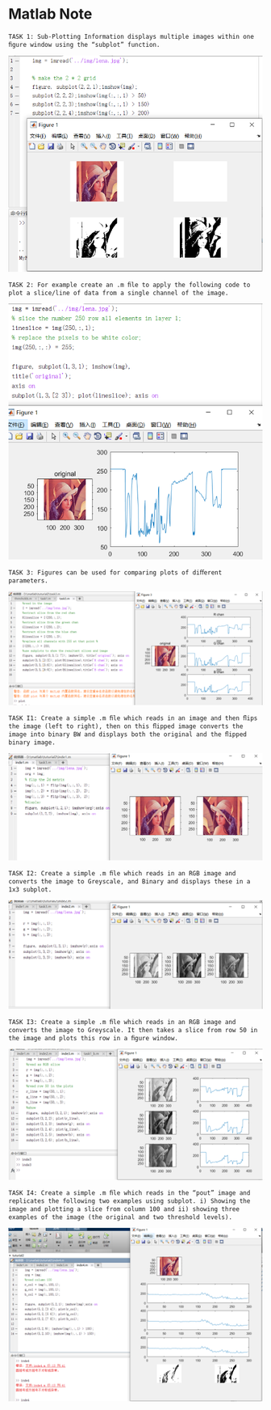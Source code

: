 # Matlab Note


	TASK 1: Sub-Plotting Information displays multiple images within one ﬁgure window using the “subplot” function. 

![task](src/weak3/1.png)

	TASK 2: For example create an .m ﬁle to apply the following code to plot a slice/line of data from a single channel of the image. 

![task](src/weak3/2.png)

	TASK 3: Figures can be used for comparing plots of diﬀerent parameters.

![task](src/weak3/3.png)

	TASK I1: Create a simple .m ﬁle which reads in an image and then ﬂips the image (left to right), then on this ﬂipped image converts the image into binary BW and displays both the original and the ﬂipped binary image.

![task](src/weak3/4.png)

	TASK I2: Create a simple .m ﬁle which reads in an RGB image and converts the image to Greyscale, and Binary and displays these in a 1x3 subplot.

![task](src/weak3/5.png)

	TASK I3: Create a simple .m ﬁle which reads in an RGB image and converts the image to Greyscale. It then takes a slice from row 50 in the image and plots this row in a ﬁgure window.

![task](src/weak3/6.png)

	TASK I4: Create a simple .m ﬁle which reads in the “pout” image and replicates the following two examples using subplot. i) Showing the image and plotting a slice from column 100 and ii) showing three examples of the image (the original and two threshold levels).

![task](src/weak3/7.png)


